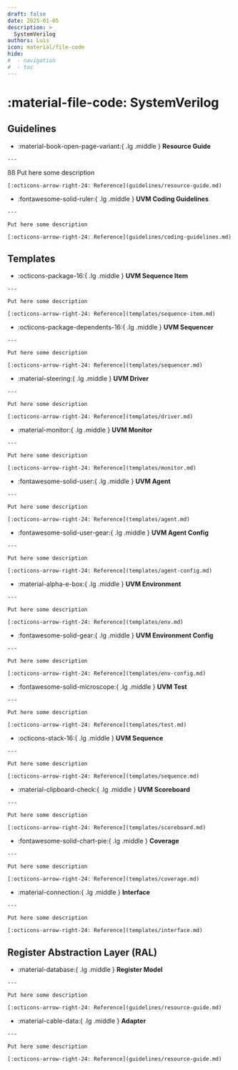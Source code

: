 ```yaml
---
draft: false
date: 2025-01-05
description: >
  SystemVerilog
authors: Luis
icon: material/file-code
hide: 
#  - navigation
#  - toc
---
```


# :material-file-code: SystemVerilog

## Guidelines

<div class="grid cards" markdown>

-    :material-book-open-page-variant:{ .lg .middle } __Resource Guide__

    ---
ßß
    Put here some description

    [:octicons-arrow-right-24: Reference](guidelines/resource-guide.md)

-    :fontawesome-solid-ruler:{ .lg .middle } __UVM Coding Guidelines__

    ---

    Put here some description

    [:octicons-arrow-right-24: Reference](guidelines/coding-guidelines.md)

</div>

## Templates

<div class="grid cards" markdown>

-    :octicons-package-16:{ .lg .middle } __UVM Sequence Item__

    ---

    Put here some description

    [:octicons-arrow-right-24: Reference](templates/sequence-item.md)

-    :octicons-package-dependents-16:{ .lg .middle } __UVM Sequencer__

    ---

    Put here some description

    [:octicons-arrow-right-24: Reference](templates/sequencer.md)



	
-    :material-steering:{ .lg .middle } __UVM Driver__

    ---

    Put here some description

    [:octicons-arrow-right-24: Reference](templates/driver.md)

-    :material-monitor:{ .lg .middle } __UVM Monitor__

    ---

    Put here some description

    [:octicons-arrow-right-24: Reference](templates/monitor.md)




-    :fontawesome-solid-user:{ .lg .middle } __UVM Agent__

    ---

    Put here some description

    [:octicons-arrow-right-24: Reference](templates/agent.md)

-    :fontawesome-solid-user-gear:{ .lg .middle } __UVM Agent Config__

    ---

    Put here some description

    [:octicons-arrow-right-24: Reference](templates/agent-config.md)	




-    :material-alpha-e-box:{ .lg .middle } __UVM Environment__

    ---

    Put here some description

    [:octicons-arrow-right-24: Reference](templates/env.md)

-    :fontawesome-solid-gear:{ .lg .middle } __UVM Environment Config__

    ---

    Put here some description

    [:octicons-arrow-right-24: Reference](templates/env-config.md)
	



-    :fontawesome-solid-microscope:{ .lg .middle } __UVM Test__

    ---

    Put here some description

    [:octicons-arrow-right-24: Reference](templates/test.md)

-    :octicons-stack-16:{ .lg .middle } __UVM Sequence__

    ---

    Put here some description

    [:octicons-arrow-right-24: Reference](templates/sequence.md)
	



-    :material-clipboard-check:{ .lg .middle } __UVM Scoreboard__

    ---

    Put here some description

    [:octicons-arrow-right-24: Reference](templates/scoreboard.md)

-    :fontawesome-solid-chart-pie:{ .lg .middle } __Coverage__

    ---

    Put here some description

    [:octicons-arrow-right-24: Reference](templates/coverage.md)

-    :material-connection:{ .lg .middle } __Interface__

    ---

    Put here some description

    [:octicons-arrow-right-24: Reference](templates/interface.md)

</div>


## Register Abstraction Layer (RAL)


<div class="grid cards" markdown>

-    :material-database:{ .lg .middle } __Register Model__

    ---

    Put here some description

    [:octicons-arrow-right-24: Reference](guidelines/resource-guide.md)

-    :material-cable-data:{ .lg .middle } __Adapter__

    ---

    Put here some description

    [:octicons-arrow-right-24: Reference](guidelines/resource-guide.md)

</div>